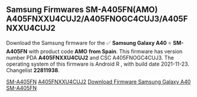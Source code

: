 <h2>Samsung Firmwares SM-A405FN(AMO) A405FNXXU4CUJ2/A405FNOGC4CUJ3/A405FNXXU4CUJ2</h2>
Download the Samsung firmware for the ✅ <strong>Samsung Galaxy A40 </strong> ⭐ <strong>SM-A405FN</strong> with product code <strong>AMO</strong> <strong> from Spain</strong>. This firmware has version number PDA <strong>A405FNXXU4CUJ2</strong> and CSC A405FNOGC4CUJ3. The operating system of this firmware is Android R , with build date 2021-11-23. Changelist <strong>22811938</strong>.


[SM-A405FN](https://samfirm.shop/samsung/model/SM-A405FN)
[A405FNXXU4CUJ2](https://samfirm.shop/samsung/pda/A405FNXXU4CUJ2)
[Download Firmware Samsung Galaxy A40 SM-A405FN](https://samfirm.shop/samsung/firmware/477639)
